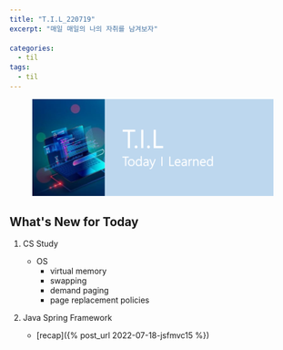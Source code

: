 ```yaml
---
title: "T.I.L_220719"
excerpt: "매일 매일의 나의 자취를 남겨보자"

categories:
  - til
tags:
  - til
---
```

<figure>
    <img src="/assets/images/til_image.png">
</figure>

## What's New for Today   
1. CS Study
    - OS
      - virtual memory
      - swapping
      - demand paging
      - page replacement policies
     
2. Java Spring Framework
    - [recap]({% post_url 2022-07-18-jsfmvc15 %})


  




